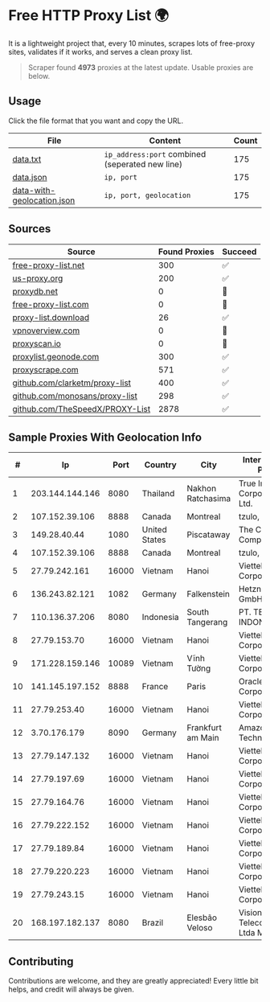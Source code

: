 
# Free HTTP Proxy List 🌍

It is a lightweight project that, every 10 minutes, scrapes lots of free-proxy sites, validates if it works, and serves a clean proxy list.


> Scraper found **4973** proxies at the latest update. Usable proxies are below.

## Usage

Click the file format that you want and copy the URL.


|File|Content|Count|
|----|-------|-----|
|[data.txt](https://raw.githubusercontent.com/themiralay/Proxy-List-World/master/data.txt)|`ip_address:port` combined (seperated new line)|175|
|[data.json](https://raw.githubusercontent.com/themiralay/Proxy-List-World/master/data.json)|`ip, port`|175|
|[data-with-geolocation.json](https://raw.githubusercontent.com/themiralay/Proxy-List-World/master/data-with-geolocation.json)|`ip, port, geolocation`|175|

## Sources

|Source|Found Proxies|Succeed|
|------|-------------|-------|
|[free-proxy-list.net](https://free-proxy-list.net)|300|✅|
|[us-proxy.org](https://www.us-proxy.org)|200|✅|
|[proxydb.net](http://proxydb.net)|0|🚫|
|[free-proxy-list.com](https://free-proxy-list.com/?page=&port=&type%5B%5D=http&type%5B%5D=https&up_time=0&search=Search)|0|🚫|
|[proxy-list.download](https://www.proxy-list.download/HTTP)|26|✅|
|[vpnoverview.com](https://vpnoverview.com/privacy/anonymous-browsing/free-proxy-servers)|0|🚫|
|[proxyscan.io](https://www.proxyscan.io)|0|🚫|
|[proxylist.geonode.com](https://proxylist.geonode.com/api/proxy-list?limit=300&page=1&sort_by=lastChecked&sort_type=desc&protocols=http,https)|300|✅|
|[proxyscrape.com](https://api.proxyscrape.com/v2/?request=displayproxies&protocol=http&timeout=10000&country=all&ssl=all&anonymity=all)|571|✅|
|[github.com/clarketm/proxy-list](https://raw.githubusercontent.com/clarketm/proxy-list/master/proxy-list-raw.txt)|400|✅|
|[github.com/monosans/proxy-list](https://raw.githubusercontent.com/monosans/proxy-list/main/proxies/http.txt)|298|✅|
|[github.com/TheSpeedX/PROXY-List](https://raw.githubusercontent.com/TheSpeedX/PROXY-List/master/http.txt)|2878|✅|


## Sample Proxies With Geolocation Info

|#|Ip|Port|Country|City|Internet Service Provider|
|-|--|----|-------|----|-------------------------|
|1|203.144.144.146|8080|Thailand|Nakhon Ratchasima|True Internet Corporation CO. Ltd.|
|2|107.152.39.106|8888|Canada|Montreal|tzulo, inc.|
|3|149.28.40.44|1080|United States|Piscataway|The Constant Company|
|4|107.152.39.106|8888|Canada|Montreal|tzulo, inc.|
|5|27.79.242.161|16000|Vietnam|Hanoi|Viettel Corporation|
|6|136.243.82.121|1082|Germany|Falkenstein|Hetzner Online GmbH|
|7|110.136.37.206|8080|Indonesia|South Tangerang|PT. TELKOM INDONESIA|
|8|27.79.153.70|16000|Vietnam|Hanoi|Viettel Corporation|
|9|171.228.159.146|10089|Vietnam|Vĩnh Tường|Viettel Corporation|
|10|141.145.197.152|8888|France|Paris|Oracle Corporation|
|11|27.79.253.40|16000|Vietnam|Hanoi|Viettel Corporation|
|12|3.70.176.179|8090|Germany|Frankfurt am Main|Amazon Technologies Inc.|
|13|27.79.147.132|16000|Vietnam|Hanoi|Viettel Corporation|
|14|27.79.197.69|16000|Vietnam|Hanoi|Viettel Corporation|
|15|27.79.164.76|16000|Vietnam|Hanoi|Viettel Corporation|
|16|27.79.222.152|16000|Vietnam|Hanoi|Viettel Corporation|
|17|27.79.189.84|16000|Vietnam|Hanoi|Viettel Corporation|
|18|27.79.220.223|16000|Vietnam|Hanoi|Viettel Corporation|
|19|27.79.243.15|16000|Vietnam|Hanoi|Viettel Corporation|
|20|168.197.182.137|8080|Brazil|Elesbão Veloso|Vision Connect Telecomunicaçoes Ltda Me|



## Contributing

Contributions are welcome, and they are greatly appreciated! Every
little bit helps, and credit will always be given.

